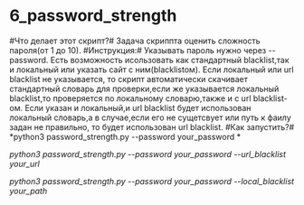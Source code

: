 # 6_password_strength
#Что делает этот скрипт?#
Задача скриппта оценить сложность пароля(от 1 до 10).
#Инструкция:#
Указывать пароль нужно через --password. Есть возможность исользовать как стандартный blacklist,так и локальный или указать сайт с ним(blacklistом). Если локальный или url blacklist не указывается, то скрипт автоматически скачивает стандартный словарь для проверки,если же указывается локальный blacklist,то проверяется по локальному словарю,также и с url blacklist-ом. Если указан и локальный,и url blacklist будет использован локальный словарь,а в случае,если его не сущетсвует или путь к фаилу задан не правильно, то будет использован url blacklist.
#Как запустить?#
*python3 password_strength.py --password your_password *

*python3 password_strength.py --password your_password --url_blacklist your_url*

*python3 password_strength.py --password your_password --local_blacklist your_path*
